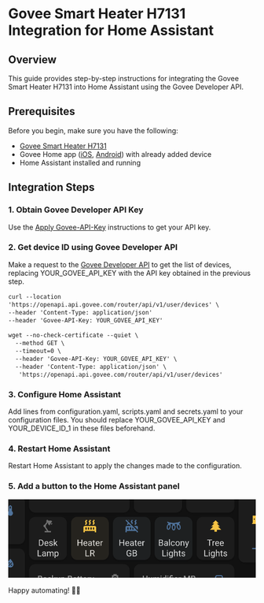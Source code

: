 # Govee Smart Heater H7131 Integration for Home Assistant

## Overview

This guide provides step-by-step instructions for integrating the Govee Smart Heater H7131 into Home Assistant using the Govee Developer API.

## Prerequisites

Before you begin, make sure you have the following:

- [Govee Smart Heater H7131](https://www.amazon.com/Govee-Heating-Thermostat-Portable-Electric/dp/B0B2ZMKSGC/)
- Govee Home app ([iOS](https://apps.apple.com/us/app/govee-home/id1395696823), [Android](https://play.google.com/store/apps/details?id=com.govee.home&hl=en_US&gl=US)) with already added device
- Home Assistant installed and running

## Integration Steps

### 1. Obtain Govee Developer API Key

Use the [Apply Govee-API-Key](https://developer.govee.com/reference/apply-you-govee-api-key) instructions to get your API key.

### 2. Get device ID using Govee Developer API

Make a request to the [Govee Developer API](https://govee-public.s3.amazonaws.com/developer-docs/GoveeDeveloperAPIReference.pdf) to get the list of devices, replacing YOUR_GOVEE_API_KEY with the API key obtained in the previous step.

```
curl --location 'https://openapi.api.govee.com/router/api/v1/user/devices' \
--header 'Content-Type: application/json'
--header 'Govee-API-Key: YOUR_GOVEE_API_KEY'
```

```
wget --no-check-certificate --quiet \
  --method GET \
  --timeout=0 \
  --header 'Govee-API-Key: YOUR_GOVEE_API_KEY' \
  --header 'Content-Type: application/json' \
   'https://openapi.api.govee.com/router/api/v1/user/devices'
```

### 3. Configure Home Assistant

Add lines from configuration.yaml, scripts.yaml and secrets.yaml to your configuration files. You should replace YOUR_GOVEE_API_KEY and YOUR_DEVICE_ID_1 in these files beforehand.

### 4. Restart Home Assistant

Restart Home Assistant to apply the changes made to the configuration.

### 5. Add a button to the Home Assistant panel

![Screenshot](screenshot.png)

Happy automating! 🏡✨
